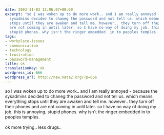 ```yaml
---
date: 2003-11-03 12:06:07+00:00
excerpt: "so I was woken up to do more work.. and I am really annoyed - because the
  sysadmins decided to chaneg the password and not tell us. which means everything
  stops until they are awaken and tell me. however.. they turn off their phones and
  are not coming in until later. so I have no way of doing my job. this is annoying.
  stupid phones. why isn't the ringer embedded  in to peoples temples. \n"
tags:
- workplace-issues
- communication
- technology
- frustration
- password-management
title: ok
translationKey: ok
wordpress_id: 666
wordpress_url: http://new.nata2.org/?p=666
---
```


so I was woken up to do more work.. and I am really annoyed - because the sysadmins decided to chaneg the password and not tell us. which means everything stops until they are awaken and tell me. however.. they turn off their phones and are not coming in until later. so I have no way of doing my job. this is annoying. stupid phones. why isn't the ringer embedded  in to peoples temples. 
<br/><br/>ok more trying.. less drugs..
